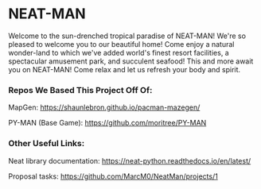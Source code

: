 # NEAT-MAN #
Welcome to the sun-drenched tropical paradise of NEAT-MAN!
We're so pleased to welcome you to our beautiful home!
Come enjoy a natural wonder-land to which we've added
world's finest resort facilities, a spectacular amusement park,
and succulent seafood!
This and more await you on NEAT-MAN!
Come relax and let us refresh your body and spirit.

### Repos We Based This Project Off Of: ###

MapGen: 
https://shaunlebron.github.io/pacman-mazegen/

PY-MAN (Base Game): 
https://github.com/moritree/PY-MAN

### Other Useful Links: ###

Neat library documentation: 
https://neat-python.readthedocs.io/en/latest/

Proposal tasks:
https://github.com/MarcM0/NeatMan/projects/1
